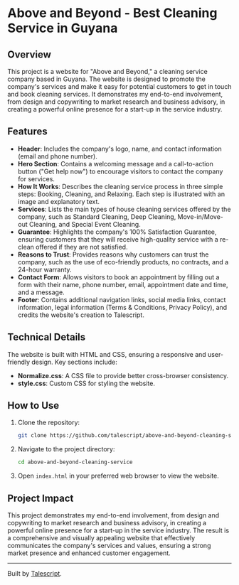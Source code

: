 # Above and Beyond - Best Cleaning Service in Guyana

## Overview

This project is a website for "Above and Beyond," a cleaning service company based in Guyana. The website is designed to promote the company's services and make it easy for potential customers to get in touch and book cleaning services. It demonstrates my end-to-end involvement, from design and copywriting to market research and business advisory, in creating a powerful online presence for a start-up in the service industry.

## Features

- **Header**: Includes the company's logo, name, and contact information (email and phone number).
- **Hero Section**: Contains a welcoming message and a call-to-action button ("Get help now") to encourage visitors to contact the company for services.
- **How It Works**: Describes the cleaning service process in three simple steps: Booking, Cleaning, and Relaxing. Each step is illustrated with an image and explanatory text.
- **Services**: Lists the main types of house cleaning services offered by the company, such as Standard Cleaning, Deep Cleaning, Move-in/Move-out Cleaning, and Special Event Cleaning.
- **Guarantee**: Highlights the company's 100% Satisfaction Guarantee, ensuring customers that they will receive high-quality service with a re-clean offered if they are not satisfied.
- **Reasons to Trust**: Provides reasons why customers can trust the company, such as the use of eco-friendly products, no contracts, and a 24-hour warranty.
- **Contact Form**: Allows visitors to book an appointment by filling out a form with their name, phone number, email, appointment date and time, and a message.
- **Footer**: Contains additional navigation links, social media links, contact information, legal information (Terms & Conditions, Privacy Policy), and credits the website's creation to Talescript.

## Technical Details

The website is built with HTML and CSS, ensuring a responsive and user-friendly design. Key sections include:

- **Normalize.css**: A CSS file to provide better cross-browser consistency.
- **style.css**: Custom CSS for styling the website.

## How to Use

1. Clone the repository:
    ```bash
    git clone https://github.com/talescript/above-and-beyond-cleaning-service.git
    ```
2. Navigate to the project directory:
    ```bash
    cd above-and-beyond-cleaning-service
    ```
3. Open `index.html` in your preferred web browser to view the website.

## Project Impact

This project demonstrates my end-to-end involvement, from design and copywriting to market research and business advisory, in creating a powerful online presence for a start-up in the service industry. The result is a comprehensive and visually appealing website that effectively communicates the company's services and values, ensuring a strong market presence and enhanced customer engagement.

---

Built by [Talescript](https://www.talescript.com).
